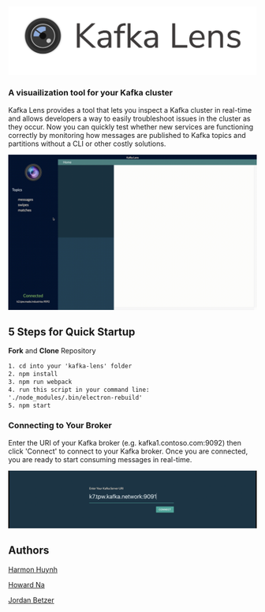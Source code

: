 ![Kafka Lens Logo](kl-f-logo.png)

### A visuailization tool for your Kafka cluster

Kafka Lens provides a tool that lets you inspect a Kafka cluster in real-time and allows developers a way to easily troubleshoot issues in the cluster as they occur. Now you can quickly test whether new services are functioning correctly by monitoring how messages are published to Kafka topics and partitions without a CLI or other costly solutions.

![Screen Capture](kl-g.gif)

## 5 Steps for Quick Startup

**Fork** and **Clone** Repository
```
1. cd into your 'kafka-lens' folder
2. npm install
3. npm run webpack
4. run this script in your command line: './node_modules/.bin/electron-rebuild'
5. npm start
```

### Connecting to Your Broker

Enter the URI of your Kafka broker (e.g. kafka1.contoso.com:9092) then click 'Connect' to connect to your Kafka broker. Once you are connected, you are ready to start consuming messages in real-time. 

![](cp-rm.gif)

## Authors
[Harmon Huynh](https://github.com/iAmHarmon)

[Howard Na](https://github.com/howardNa)

[Jordan Betzer](https://github.com/jordanzobean)
